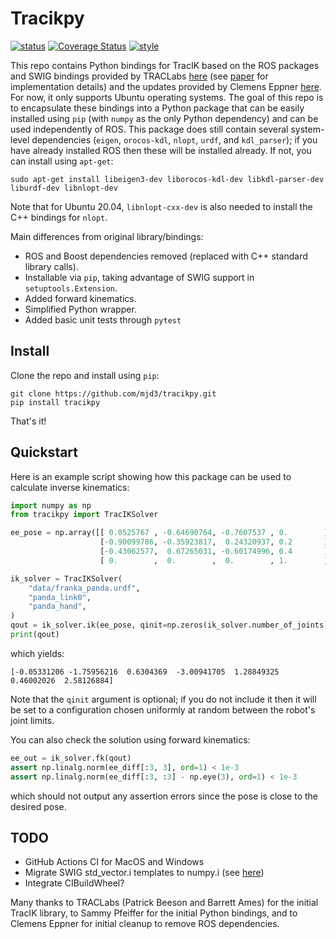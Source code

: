 # Tracikpy
[![status](https://github.com/mjd3/tracikpy/workflows/Release%20Tracikpy/badge.svg)](https://github.com/mjd3/tracikpy/actions) [![Coverage Status](https://coveralls.io/repos/github/mjd3/tracikpy/badge.svg?branch=main)](https://coveralls.io/github/mjd3/tracikpy?branch=main) [![style](https://img.shields.io/badge/code%20style-black-000000.svg)](https://github.com/psf/black)

This repo contains Python bindings for TracIK based on the ROS packages and SWIG bindings provided by TRACLabs [here](https://bitbucket.org/traclabs/trac_ik/src/master/) (see [paper](https://ieeexplore.ieee.org/document/7363472) for implementation details) and the updates provided by Clemens Eppner [here](https://bitbucket.org/clemi/trac_ik/src/devel/). For now, it only supports Ubuntu operating systems. The goal of this repo is to encapsulate these bindings into a Python package that can be easily installed using `pip` (with `numpy` as the only Python dependency) and can be used independently of ROS. This package does still contain several system-level dependencies (`eigen`, `orocos-kdl`, `nlopt`, `urdf`, and `kdl_parser`); if you have already installed ROS then these will be installed already. If not, you can install using `apt-get`:
```
sudo apt-get install libeigen3-dev liborocos-kdl-dev libkdl-parser-dev liburdf-dev libnlopt-dev
```
Note that for Ubuntu 20.04, `libnlopt-cxx-dev` is also needed to install the C++ bindings for `nlopt`.

Main differences from original library/bindings:
 - ROS and Boost dependencies removed (replaced with C++ standard library calls).
 - Installable via `pip`, taking advantage of SWIG support in `setuptools.Extension`.
 - Added forward kinematics.
 - Simplified Python wrapper.
 - Added basic unit tests through `pytest`

## Install
Clone the repo and install using `pip`:
```shell
git clone https://github.com/mjd3/tracikpy.git
pip install tracikpy
```
That's it!

## Quickstart

Here is an example script showing how this package can be used to calculate inverse kinematics:
```python
import numpy as np
from tracikpy import TracIKSolver

ee_pose = np.array([[ 0.0525767 , -0.64690764, -0.7607537 , 0.        ],
                    [-0.90099786, -0.35923817,  0.24320937, 0.2       ],
                    [-0.43062577,  0.67265031, -0.60174996, 0.4       ],
                    [ 0.        ,  0.        ,  0.        , 1.        ]])

ik_solver = TracIKSolver(
    "data/franka_panda.urdf",
    "panda_link0",
    "panda_hand",
)
qout = ik_solver.ik(ee_pose, qinit=np.zeros(ik_solver.number_of_joints))
print(qout)
```
which yields:
```
[-0.05331206 -1.75956216  0.6304369  -3.00941705  1.28849325  0.46002026  2.58126884]
```
Note that the `qinit` argument is optional; if you do not include it then it will be set to a configuration chosen uniformly at random between the robot's joint limits.

You can also check the solution using forward kinematics:
```python
ee_out = ik_solver.fk(qout)
assert np.linalg.norm(ee_diff[:3, 3], ord=1) < 1e-3
assert np.linalg.norm(ee_diff[:3, :3] - np.eye(3), ord=1) < 1e-3
```
which should not output any assertion errors since the pose is close to the desired pose.

## TODO
 - GitHub Actions CI for MacOS and Windows
 - Migrate SWIG std_vector.i templates to numpy.i (see [here](https://numpy.org/devdocs/reference/swig.interface-file.html))
 - Integrate CIBuildWheel?

Many thanks to TRACLabs (Patrick Beeson and Barrett Ames) for the initial TracIK library, to Sammy Pfeiffer for the initial Python bindings, and to Clemens Eppner for initial cleanup to remove ROS dependencies.